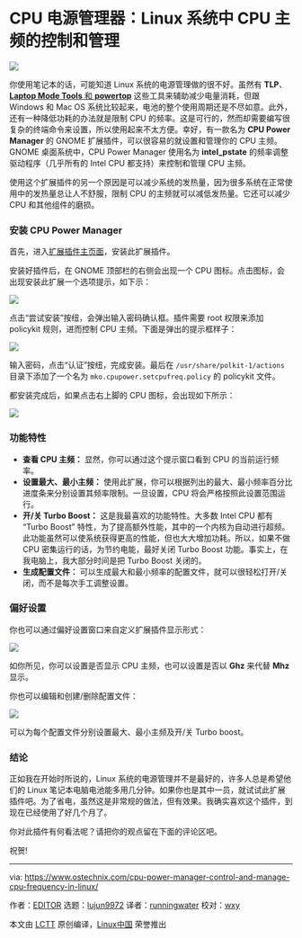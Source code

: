 CPU 电源管理器：Linux 系统中 CPU 主频的控制和管理
======

![](https://www.ostechnix.com/wp-content/uploads/2018/09/Manage-CPU-Frequency-720x340.jpeg)

你使用笔记本的话，可能知道 Linux 系统的电源管理做的很不好。虽然有 **TLP**、[**Laptop Mode Tools** 和 **powertop**][1] 这些工具来辅助减少电量消耗，但跟 Windows 和 Mac OS 系统比较起来，电池的整个使用周期还是不尽如意。此外，还有一种降低功耗的办法就是限制 CPU 的频率。这是可行的，然而却需要编写很复杂的终端命令来设置，所以使用起来不太方便。幸好，有一款名为 **CPU Power Manager** 的 GNOME 扩展插件，可以很容易的就设置和管理你的 CPU 主频。GNOME 桌面系统中，CPU Power Manager 使用名为 **intel_pstate** 的频率调整驱动程序（几乎所有的 Intel CPU 都支持）来控制和管理 CPU 主频。

使用这个扩展插件的另一个原因是可以减少系统的发热量，因为很多系统在正常使用中的发热量总让人不舒服，限制 CPU 的主频就可以减低发热量。它还可以减少 CPU 和其他组件的磨损。

### 安装 CPU Power Manager

首先，进入[扩展插件主页面][2]，安装此扩展插件。

安装好插件后，在 GNOME 顶部栏的右侧会出现一个 CPU 图标。点击图标，会出现安装此扩展一个选项提示，如下示：

![](https://www.ostechnix.com/wp-content/uploads/2018/09/CPU-Power-Manager-icon.png)

点击“尝试安装”按纽，会弹出输入密码确认框。插件需要 root 权限来添加 policykit 规则，进而控制 CPU 主频。下面是弹出的提示框样子：

![](https://www.ostechnix.com/wp-content/uploads/2018/09/CPU-Power-Manager-1.png)

输入密码，点击“认证”按纽，完成安装。最后在 `/usr/share/polkit-1/actions` 目录下添加了一个名为 `mko.cpupower.setcpufreq.policy` 的 policykit 文件。

都安装完成后，如果点击右上脚的 CPU 图标，会出现如下所示：

![](https://www.ostechnix.com/wp-content/uploads/2018/09/CPU-Power-Manager.png)

### 功能特性

  * **查看 CPU 主频：** 显然，你可以通过这个提示窗口看到 CPU 的当前运行频率。
  * **设置最大、最小主频：** 使用此扩展，你可以根据列出的最大、最小频率百分比进度条来分别设置其频率限制。一旦设置，CPU 将会严格按照此设置范围运行。
  * **开/关 Turbo Boost：** 这是我最喜欢的功能特性。大多数 Intel CPU 都有 “Turbo Boost” 特性，为了提高额外性能，其中的一个内核为自动进行超频。此功能虽然可以使系统获得更高的性能，但也大大增加功耗。所以，如果不做 CPU 密集运行的话，为节约电能，最好关闭 Turbo Boost 功能。事实上，在我电脑上，我大部分时间是把 Turbo Boost 关闭的。
  * **生成配置文件：** 可以生成最大和最小频率的配置文件，就可以很轻松打开/关闭，而不是每次手工调整设置。

### 偏好设置

你也可以通过偏好设置窗口来自定义扩展插件显示形式：

![](https://www.ostechnix.com/wp-content/uploads/2018/09/CPU-Power-Manager-preferences.png)

如你所见，你可以设置是否显示 CPU 主频，也可以设置是否以 **Ghz** 来代替 **Mhz** 显示。

你也可以编辑和创建/删除配置文件：

![](https://www.ostechnix.com/wp-content/uploads/2018/09/CPU-Power-Manager-preferences-1.png)

可以为每个配置文件分别设置最大、最小主频及开/关 Turbo boost。

### 结论

正如我在开始时所说的，Linux 系统的电源管理并不是最好的，许多人总是希望他们的 Linux 笔记本电脑电池能多用几分钟。如果你也是其中一员，就试试此扩展插件吧。为了省电，虽然这是非常规的做法，但有效果。我确实喜欢这个插件，到现在已经使用了好几个月了。

你对此插件有何看法呢？请把你的观点留在下面的评论区吧。

祝贺!


--------------------------------------------------------------------------------

via: https://www.ostechnix.com/cpu-power-manager-control-and-manage-cpu-frequency-in-linux/

作者：[EDITOR][a]
选题：[lujun9972](https://github.com/lujun9972)
译者：[runningwater](https://github.com/runningwater)
校对：[wxy](https://github.com/wxy)

本文由 [LCTT](https://github.com/LCTT/TranslateProject) 原创编译，[Linux中国](https://linux.cn/) 荣誉推出

[a]: https://www.ostechnix.com/author/editor/
[1]: https://www.ostechnix.com/improve-laptop-battery-performance-linux/
[2]: https://extensions.gnome.org/extension/945/cpu-power-manager/
